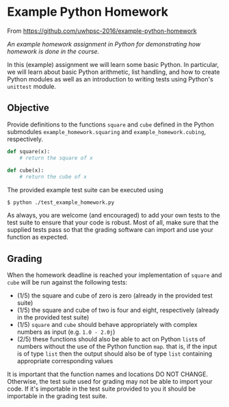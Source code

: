 # Example Python Homework   

From https://github.com/uwhpsc-2016/example-python-homework    

*An example homework assignment in Python for demonstrating how homework is done
in the course.*

In this (example) assignment we will learn some basic Python. In particular, we
will learn about basic Python arithmetic, list handling, and how to create
Python modules as well as an introduction to writing tests using Python's
`unittest` module.

## Objective

Provide definitions to the functions `square` and `cube` defined in the Python
submodules `example_homework.squaring` and `example_homework.cubing`,
respectively.

```python
def square(x):
    # return the square of x
    
def cube(x):
    # return the cube of x
```

The provided example test suite can be executed using

```
$ python ./test_example_homework.py
```

As always, you are welcome (and encouraged) to add your own tests to the test
suite to ensure that your code is robust. Most of all, make sure that the
supplied tests pass so that the grading software can import and use your
function as expected.

## Grading

When the homework deadline is reached your implementation of `square` and `cube`
will be run against the following tests:

* (1/5) the square and cube of zero is zero (already in the provided test suite)
* (1/5) the square and cube of two is four and eight, respectively (already in
  the provided test suite)
* (1/5) `square` and `cube` should behave appropriately with complex numbers as
  input (e.g. `1.0 - 2.0j`)
* (2/5) these functions should also be able to act on Python `list`s of numbers
  without the use of the Python function `map`. that is, if the input is of type
  `list` then the output should also be of type `list` containing appropriate
  corresponding values

It is important that the function names and locations DO NOT CHANGE. Otherwise,
the test suite used for grading may not be able to import your code. If it's
importable in the test suite provided to you it should be importable in the
grading test suite.
